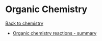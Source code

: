 # Organic Chemistry

[Back to chemistry](/chemistry)

- [Organic chemistry reactions - summary](/chemistry/organic/reactions-summary)
